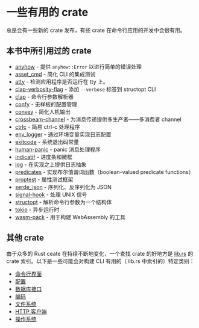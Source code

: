# 一些有用的 crate
总是会有一些新的 crate 发布，有些 crate 在命令行应用的开发中会很有用。

## 本书中所引用过的 crate
- [anyhow](https://crates.io/crates/anyhow) - 提供 `anyhow::Error` 以进行简单的错误处理
- [asset_cmd](https://crates.io/crates/assert_cmd) - 简化 CLI 的集成测试
- [atty](https://crates.io/crates/atty) - 检测应用程序是否运行在 tty 上。
- [clap-verbosity-flag](https://crates.io/crates/clap-verbosity-flag) - 添加 `--verbose` 标签到 structopt CLI
- [clap](https://crates.io/crates/clap) - 命令行参数解析器
- [confy](https://crates.io/crates/confy) - 无样板的配置管理
- [convey](https://crates.io/crates/convey) - 简化人机输出
- [crossbeam-channel](https://crates.io/crates/crossbeam-channel) - 为消息传递提供多生产者——多消费者 channel
- [ctrlc](https://crates.io/crates/ctrlc) - 简易 ctrl-c 处理程序
- [env_logger](https://crates.io/crates/env_logger) - 通过环境变量实现日志配置
- [exitcode](https://crates.io/crates/exitcode) - 系统退出码常量
- [human-panic](https://crates.io/crates/human-panic) - panic 消息处理程序
- [indicatif](https://crates.io/crates/indicatif) - 进度条和微框
- [log](https://crates.io/crates/log) - 在实现之上提供日志抽象
- [predicates](https://crates.io/crates/predicates) - 实现布尔值谓词函数（boolean-valued predicate functions）
- [proptest](https://crates.io/crates/proptest) - 属性测试框架
- [serde_json](https://crates.io/crates/serde_json) - 序列化、反序列化为 JSON
- [signal-hook](https://crates.io/crates/signal-hook) - 处理 UNIX 信号
- [structopt](https://crates.io/crates/structopt) - 解析命令行参数为一个结构体
- [tokio](https://crates.io/crates/tokio) - 异步运行时
- [wasm-pack](https://crates.io/crates/wasm-pack) - 用于构建 WebAssembly 的工具

## 其他 crate
由于众多的 Rust ceate 在持续不断地变化，一个查找 crate 的好地方是 [lib.rs](https://lib.rs/) 的 crate 索引。以下是一些可能会对构建 CLI 有用的（ lib.rs 中索引的）特定类别：

- [命令行界面](https://lib.rs/command-line-interface)
- [配置](https://lib.rs/config)
- [数据库接口](https://lib.rs/database)
- [编码](https://lib.rs/encoding)
- [文件系统](https://lib.rs/filesystem)
- [HTTP 客户端](https://lib.rs/web-programming/http-client)
- [操作系统](https://lib.rs/os)
